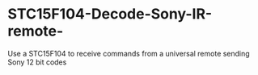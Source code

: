 # STC15F104-Decode-Sony-IR-remote-
Use a STC15F104 to receive commands from a universal remote sending Sony 12 bit codes
